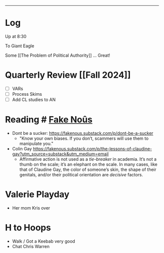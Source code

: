 

---

# Log

Up at 8:30 

To Giant Eagle 

Some [[The Problem of Political Authority]] ... Great! 

# Quarterly Review [[Fall 2024]]


- [ ]  VARs
- [ ] Process Skims
- [ ] Add CL studies to AN

# Reading # [Fake Noûs](https://fakenous.substack.com/)
- Dont be a sucker: https://fakenous.substack.com/p/dont-be-a-sucker
	- "Know your own biases. If you don’t, scammers will use them to manipulate you."
- Colin Gay https://fakenous.substack.com/p/the-lessons-of-claudine-gay?utm_source=substack&utm_medium=email
	- Affirmative action is not used as a _tie-breaker_ in academia. It’s not a thumb on the scale; it’s an elephant on the scale. In many cases, like that of Claudine Gay, the color of someone’s skin, the shape of their genitals, and/or their political orientation are _decisive_ factors.

# Valerie Playday
- Her mom Kris over

# H to Hoops
- Walk / Got a Keebab very good
- Chat Chris Warren

